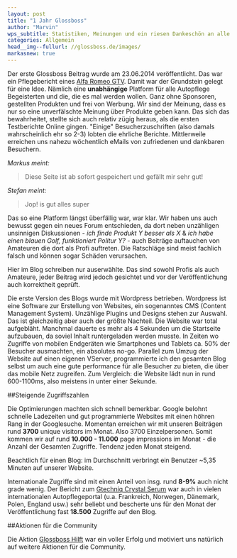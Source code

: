 ```yaml
---
layout: post
title: "1 Jahr Glossboss"
author: "Marvin"
wps_subtitle: Statistiken, Meinungen und ein riesen Dankeschön an alle Besucher
categories: Allgemein
head__img--fullurl: //glossboss.de/images/
markasnew: true
---
```


Der erste Glossboss Beitrag wurde am 23.06.2014 veröffentlicht. Das war ein Pflegebericht eines [Alfa Romeo GTV](//glossboss.de/pflegeberichte/alfa-romeo-gtv). Damit war der Grundstein gelegt für eine Idee. Nämlich eine **unabhängige** Platform für alle Autopflege Begeisterten und die, die es mal werden wollen. Ganz ohne Sponsoren, gestellten Produkten und frei von Werbung. Wir sind der Meinung, dass es nur so eine unverfälschte Meinung über Produkte geben kann. Das sich das bewahrheitet, stellte sich auch relativ zügig heraus, als die ersten Testberichte Online gingen. "Einige" Besucherzuschriften (also damals wahrscheinlich ehr so 2-3) lobten die ehrliche Berichte. Mittlerweile erreichen uns nahezu wöchentlich eMails von zufriedenen und dankbaren Besuchern.

*Markus meint:*

>Diese Seite ist ab sofort gespeichert und gefällt mir sehr gut!

*Stefan meint:*

>Jop! is gut
alles super

Das so eine Platform längst überfällig war, war klar. Wir haben uns auch bewusst gegen ein neues Forum entschieden, da dort neben unzähligen unsinnigen Diskussionen - *ich finde Produkt Y besser als X* & *ich habe einen blauen Golf, funktioniert Politur Y?* - auch Beiträge auftauchen von Amateuren die dort als Profi auftreten. Die Ratschläge sind meist fachlich falsch und können sogar Schäden verursachen.  

Hier im Blog schreiben nur auserwählte. Das sind sowohl Profis als auch Amateure, jeder Beitrag wird jedoch gesichtet und vor der Veröffentlichung auch korrektheit geprüft. 

Die erste Version des Blogs wurde mit Wordpress betrieben. Wordpress ist eine Software zur Erstellung von Websites, ein sogenanntes CMS (Content Management System). Unzählige Plugins und Designs stehen zur Auswahl. Das ist gleichzeitig aber auch der größte Nachteil. Die Website war total aufgebläht. Manchmal dauerte es mehr als 4 Sekunden um die Startseite aufzubauen, da soviel Inhalt runtergeladen werden musste. In Zeiten wo Zugriffe von mobilen Endgeräten wie Smartphones und Tablets ca. 50% der Besucher ausmachten, ein absolutes no-go.
Parallel zum Umzug der Website auf einen eigenen VServer, programmierte ich den gesamten Blog selbst um auch eine gute performance für alle Besucher zu bieten, die über das mobile Netz zugreifen. Zum Vergleich: die Website lädt nun in rund 600-1100ms, also meistens in unter einer Sekunde.

##Steigende Zugriffszahlen

Die Optimierungen machten sich schnell bemerkbar. Google belohnt schnelle Ladezeiten und gut programmierte Websites mit einen höhren Rang in der Googlesuche. Momentan erreichen wir mit unseren Beiträgen rund **3700** unique visitors im Monat. Also 3700 Einzelpersonen. Somit kommen wir auf rund **10.000 - 11.000** page impressions im Monat - die Anzahl der Gesamten Zugriffe. Tendenz jeden Monat steigend. 

Beachtlich für einen Blog: im Durchschnitt verbringt ein Benutzer ~5,35 Minuten auf unserer Website.  

Internationale Zugriffe sind mit einen Anteil von insg. rund **8-9%** auch nicht grade wenig. Der Bericht zum [Gtechniq Crystal Serum](//glossboss.de/produkttest/gtechniq-crystal-serum-test-anwendung-auftrag/) war auch in vielen internationalen Autopflegeportal (u.a. Frankreich, Norwegen, Dänemark, Polen, England usw.) sehr beliebt und bescherte uns für den Monat der Veröffentlichung fast **18.500** Zugriffe auf den Blog.


##Aktionen für die Community

Die Aktion [Glossboss Hilft](//glossboss.de/allgemein/glossbos-hilft) war ein voller Erfolg und motiviert uns natürlich auf weitere Aktionen für die Community. 
